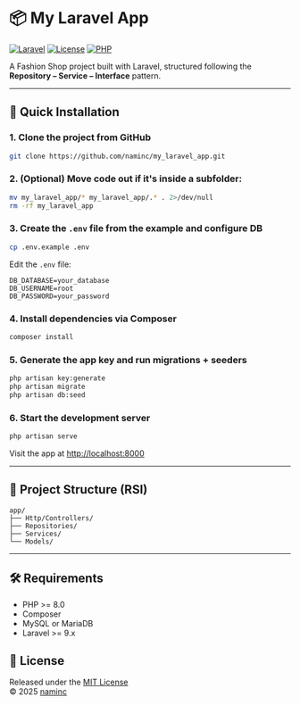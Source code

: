 # 📦 My Laravel App

[![Laravel](https://img.shields.io/badge/Laravel-9.x-red.svg?logo=laravel)](https://laravel.com/)
[![License](https://img.shields.io/github/license/naminc/my_laravel_app)](LICENSE)
[![PHP](https://img.shields.io/badge/PHP-8.0+-8892be.svg?logo=php)](https://www.php.net/)

A Fashion Shop project built with Laravel, structured following the **Repository – Service – Interface** pattern.

---

## 🚀 Quick Installation

### 1. Clone the project from GitHub

```bash
git clone https://github.com/naminc/my_laravel_app.git
```

### 2. (Optional) Move code out if it's inside a subfolder:

```bash
mv my_laravel_app/* my_laravel_app/.* . 2>/dev/null
rm -rf my_laravel_app
```

### 3. Create the `.env` file from the example and configure DB

```bash
cp .env.example .env
```

Edit the `.env` file:

```env
DB_DATABASE=your_database
DB_USERNAME=root
DB_PASSWORD=your_password
```

### 4. Install dependencies via Composer

```bash
composer install
```

### 5. Generate the app key and run migrations + seeders

```bash
php artisan key:generate
php artisan migrate
php artisan db:seed
```

### 6. Start the development server

```bash
php artisan serve
```

Visit the app at [http://localhost:8000](http://localhost:8000)

---

## 📁 Project Structure (RSI)

```
app/
├── Http/Controllers/
├── Repositories/
├── Services/
└── Models/
```

---

## 🛠 Requirements

- PHP >= 8.0
- Composer
- MySQL or MariaDB
- Laravel >= 9.x

## 📄 License

Released under the [MIT License](LICENSE)  
© 2025 [naminc](https://github.com/naminc)

